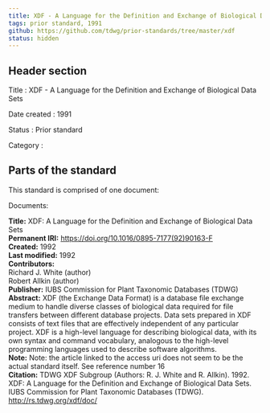```yaml
---
title: XDF - A Language for the Definition and Exchange of Biological Data Sets
tags: prior standard, 1991
github: https://github.com/tdwg/prior-standards/tree/master/xdf
status: hidden
---
```


## Header section

Title
: XDF - A Language for the Definition and Exchange of Biological Data Sets

Date created
: 1991

Status
: Prior standard

Category
: 

## Parts of the standard

This standard is comprised of one document: 

Documents:

**Title:** XDF: A Language for the Definition and Exchange of Biological Data Sets\
**Permanent IRI:** <a href="http://rs.tdwg.org/xdf/doc/">https://doi.org/10.1016/0895-7177(92)90163-F</a>\
**Created:** 1992\
**Last modified:** 1992\
**Contributors:**\
Richard J. White (author)\
Robert Allkin (author)\
**Publisher:** IUBS Commission for Plant Taxonomic Databases (TDWG)\
**Abstract:** XDF (the Exchange Data Format) is a database file exchange medium to handle diverse classes of biological data required for file transfers between different database projects. Data sets prepared in XDF consists of text files that are effectively independent of any particular project. XDF is a high-level language for describing biological data, with its own syntax and command vocabulary, analogous to the high-level programming languages used to describe software algorithms. \
**Note:** Note: the article linked to the access uri does not seem to be the actual standard itself.  See reference number 16\
**Citation:** TDWG XDF Subgroup (Authors: R. J. White and R. Allkin). 1992. XDF: A Language for the Definition and Exchange of Biological Data Sets. IUBS Commission for Plant Taxonomic Databases (TDWG). http://rs.tdwg.org/xdf/doc/

